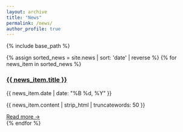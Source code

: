 ```yaml
---
layout: archive
title: "News"
permalink: /news/
author_profile: true
---
```


{% include base_path %}

<div class="news-archive">
  {% assign sorted_news = site.news | sort: 'date' | reverse %}
  {% for news_item in sorted_news %}
    <div class="news-item-full">
      <h3><a href="{{ base_path }}{{ news_item.url }}">{{ news_item.title }}</a></h3>
      <span class="news-date-full">{{ news_item.date | date: "%B %d, %Y" }}</span>
      <p>{{ news_item.content | strip_html | truncatewords: 50 }}</p>
      <a href="{{ base_path }}{{ news_item.url }}" class="read-more">Read more →</a>
    </div>
  {% endfor %}
</div>
